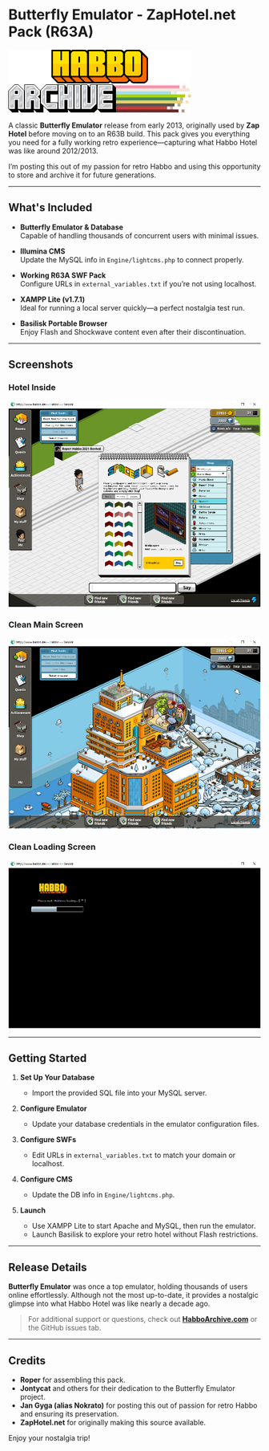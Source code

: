 # Butterfly Emulator - ZapHotel.net Pack (R63A)

![Logo](https://raw.githubusercontent.com/Nokrato/Zap-Hotel/refs/heads/main/bin/SIwL22j.gif?token=GHSAT0AAAAAAC7XIRGTOEUJ4PIY4SW54H6WZ7ZBK6A)

A classic **Butterfly Emulator** release from early 2013, originally used by **Zap Hotel** before moving on to an R63B build. This pack gives you everything you need for a fully working retro experience—capturing what Habbo Hotel was like around 2012/2013.

I’m posting this out of my passion for retro Habbo and using this opportunity to store and archive it for future generations.

---

## What's Included

- **Butterfly Emulator & Database**  
  Capable of handling thousands of concurrent users with minimal issues.

- **Illumina CMS**  
  Update the MySQL info in `Engine/lightcms.php` to connect properly.

- **Working R63A SWF Pack**  
  Configure URLs in `external_variables.txt` if you’re not using localhost.

- **XAMPP Lite (v1.7.1)**  
  Ideal for running a local server quickly—a perfect nostalgia test run.

- **Basilisk Portable Browser**  
  Enjoy Flash and Shockwave content even after their discontinuation.

---

## Screenshots

### Hotel Inside
![Hotel Inside](https://raw.githubusercontent.com/Nokrato/Zap-Hotel/refs/heads/main/bin/87BvYrp.png?token=GHSAT0AAAAAAC7XIRGSOXQWKJFUGKTC7CISZ7ZBKBA)

### Clean Main Screen
![Clean Main Screen](https://raw.githubusercontent.com/Nokrato/Zap-Hotel/refs/heads/main/bin/RmRwznt.png?token=GHSAT0AAAAAAC7XIRGTJNGEB4X554JVPR7OZ7ZBKLA)

### Clean Loading Screen
![Clean Loading Screen](https://raw.githubusercontent.com/Nokrato/Zap-Hotel/refs/heads/main/bin/Y1RXra4.png?token=GHSAT0AAAAAAC7XIRGSS56SD3XZZ3JKG6KSZ7ZBLEA)

---

## Getting Started

1. **Set Up Your Database**  
   - Import the provided SQL file into your MySQL server.

2. **Configure Emulator**  
   - Update your database credentials in the emulator configuration files.

3. **Configure SWFs**  
   - Edit URLs in `external_variables.txt` to match your domain or localhost.

4. **Configure CMS**  
   - Update the DB info in `Engine/lightcms.php`.

5. **Launch**  
   - Use XAMPP Lite to start Apache and MySQL, then run the emulator.  
   - Launch Basilisk to explore your retro hotel without Flash restrictions.

---

## Release Details

**Butterfly Emulator** was once a top emulator, holding thousands of users online effortlessly. Although not the most up-to-date, it provides a nostalgic glimpse into what Habbo Hotel was like nearly a decade ago.

> For additional support or questions, check out **[HabboArchive.com](https://www.habboarchive.com)** or the GitHub issues tab.

---

## Credits

- **Roper** for assembling this pack.  
- **Jontycat** and others for their dedication to the Butterfly Emulator project.  
- **Jan Gyga (alias Nokrato)** for posting this out of passion for retro Habbo and ensuring its preservation.  
- **ZapHotel.net** for originally making this source available.

Enjoy your nostalgia trip!
